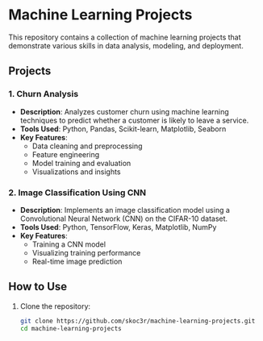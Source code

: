 # Machine Learning Projects

This repository contains a collection of machine learning projects that demonstrate various skills in data analysis, modeling, and deployment.

## Projects

### 1. Churn Analysis
- **Description**: Analyzes customer churn using machine learning techniques to predict whether a customer is likely to leave a service.
- **Tools Used**: Python, Pandas, Scikit-learn, Matplotlib, Seaborn
- **Key Features**:
  - Data cleaning and preprocessing
  - Feature engineering
  - Model training and evaluation
  - Visualizations and insights
    
### 2. Image Classification Using CNN
- **Description**: Implements an image classification model using a Convolutional Neural Network (CNN) on the CIFAR-10 dataset.
- **Tools Used**: Python, TensorFlow, Keras, Matplotlib, NumPy
- **Key Features**:
  - Training a CNN model
  - Visualizing training performance
  - Real-time image prediction


## How to Use
1. Clone the repository:
   ```bash
   git clone https://github.com/skoc3r/machine-learning-projects.git
   cd machine-learning-projects
